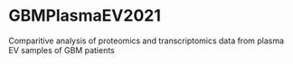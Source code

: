 # GBMPlasmaEV2021
Comparitive analysis of proteomics and transcriptomics data from plasma EV samples of GBM patients
